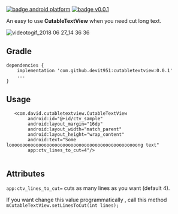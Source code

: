 [![badge android platform](https://camo.githubusercontent.com/4e7c3559fec3db6e04cd6d800d00fe6515f75260/68747470733a2f2f696d672e736869656c64732e696f2f62616467652f706c6174666f726d2d616e64726f69642d627269676874677265656e2e737667)](https://developer.android.com/)
[![badge v0.0.1](https://camo.githubusercontent.com/872e8e7b7893bb2335c27be1f7cac90227dfd255/68747470733a2f2f62616467652e667572792e696f2f67682f626f656e6e656d616e6e2532466261646765732e737667)](https://github.com/Devit951/Mediateka/releases)

An easy to use **CutableTextView** when you need cut long text.


![videotogif_2018 06 27_14 36 36](https://user-images.githubusercontent.com/21290800/41968497-17ca7814-7a1e-11e8-942e-30ce624829b9.gif)


## Gradle
```
dependencies {
    implementation 'com.github.devit951:cutabletextview:0.0.1'
    ...
}
```

## Usage
```
   <com.david.cutabletextview.CutableTextView
        android:id="@+id/ctv_sample"
        android:layout_margin="16dp"
        android:layout_width="match_parent"
        android:layout_height="wrap_content"
        android:text="Some loooooooooooooooooooooooooooooooooooooooooooooooong text"
        app:ctv_lines_to_cut=4"/>
        
```

## Attributes
`app:ctv_lines_to_cut=` cuts as many lines as you want (default 4).

If you want change this value programmatically , call this method `mCutableTextView.setLinesToCut(int lines);`
